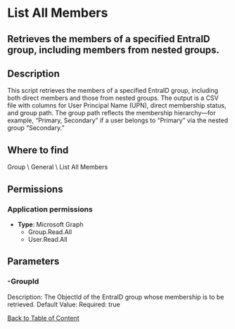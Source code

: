 # List All Members

## Retrieves the members of a specified EntraID group, including members from nested groups.

## Description
This script retrieves the members of a specified EntraID group, including both direct members and those from nested groups.
The output is a CSV file with columns for User Principal Name (UPN), direct membership status, and group path.
The group path reflects the membership hierarchy—for example, “Primary, Secondary” if a user belongs to “Primary” via the nested group “Secondary.”

## Where to find
Group \ General \ List All Members

## Permissions
### Application permissions
- **Type**: Microsoft Graph
  - Group.Read.All
  - User.Read.All


## Parameters
### -GroupId
Description: The ObjectId of the EntraID group whose membership is to be retrieved.
Default Value: 
Required: true


[Back to Table of Content](../../../README.md)

